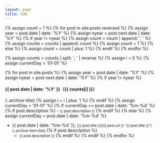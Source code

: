 ```yaml
---
layout: page
title: 归档
---
```

{% assign count = 1 %}
{% for post in site.posts reversed %}
    {% assign year = post.date | date: '%Y' %}
    {% assign nyear = post.next.date | date: '%Y' %}
    {% if year != nyear %}
        {% assign count = count | append: ', ' %}
        {% assign counts = counts | append: count %}
        {% assign count = 1 %}
    {% else %}
        {% assign count = count | plus: 1 %}
    {% endif %}
{% endfor %}

{% assign counts = counts | split: ', ' | reverse %}
{% assign i = 0 %}
{% assign currentDay = '01-01' %}

{% for post in site.posts %}
    {% assign year = post.date | date: '%Y' %}
    {% assign nyear = post.next.date | date: '%Y' %}
    {% if year != nyear %}  
      
#### {{ post.date | date: '%Y' }}（{{ counts[i] }}）

{:.archive-title}
        {% assign i = i | plus: 1 %}
    {% endif %}
{% assign currentDay = '01-01' %}
{% if currentDay == post.date | date: '%m-%d' %}
    {% if post.description %}
    - <small>{{ post.description }}</small>
    {% endif %}
{% else %}
{% assign currentDay = post.date | date: '%m-%d' %}
- {{ post.date | date: '%m-%d' }}, <small>[{{ post.title }}]({{ post.url }} "{{ post.title }}"){:.archive-item-link}</small>
{% if post.description %}
    - <small>{{ post.description }}</small>
{% endif %}
{% endif %} 
{% endfor %}